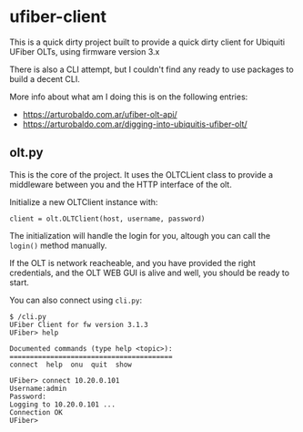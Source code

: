 # ufiber-client

This is a quick dirty project built to provide a quick dirty client for Ubiquiti UFiber OLTs, using firmware version 3.x

There is also a CLI attempt, but I couldn't find any ready to use packages to build a decent CLI.

More info about what am I doing this is on the following entries:

- <https://arturobaldo.com.ar/ufiber-olt-api/>
- <https://arturobaldo.com.ar/digging-into-ubiquitis-ufiber-olt/>

## olt.py

This is the core of the project. It uses the OLTCLient class to provide a middleware between you and the HTTP interface of the olt.

Initialize a new OLTClient instance with:

`client = olt.OLTClient(host, username, password)`

The initialization will handle the login for you, altough you can call the `login()` method manually.

If the OLT is network reacheable, and you have provided the right credentials, and the OLT WEB GUI is alive and well, you should be ready to start.

You can also connect using `cli.py`:

```Console
$ /cli.py
UFiber Client for fw version 3.1.3
UFiber> help

Documented commands (type help <topic>):
========================================
connect  help  onu  quit  show

UFiber> connect 10.20.0.101
Username:admin
Password:
Logging to 10.20.0.101 ...
Connection OK
UFiber>
```
